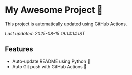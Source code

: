 # My Awesome Project 🚀

This project is automatically updated using GitHub Actions.

_Last updated: 2025-08-15 19:14:14 IST_

## Features
- Auto-update README using Python 🐍
- Auto Git push with GitHub Actions 🤖
